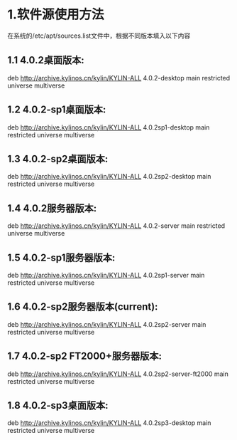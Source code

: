 # 1.软件源使用方法

在系统的/etc/apt/sources.list文件中，根据不同版本填入以下内容

##  1.1 4.0.2桌面版本:

deb http://archive.kylinos.cn/kylin/KYLIN-ALL 4.0.2-desktop main restricted universe multiverse

##  1.2 4.0.2-sp1桌面版本:

deb http://archive.kylinos.cn/kylin/KYLIN-ALL 4.0.2sp1-desktop main restricted universe multiverse

##  1.3 4.0.2-sp2桌面版本:

deb http://archive.kylinos.cn/kylin/KYLIN-ALL 4.0.2sp2-desktop main restricted universe multiverse

##  1.4 4.0.2服务器版本:

deb http://archive.kylinos.cn/kylin/KYLIN-ALL 4.0.2-server main restricted universe multiverse

##  1.5 4.0.2-sp1服务器版本:

deb http://archive.kylinos.cn/kylin/KYLIN-ALL 4.0.2sp1-server main restricted universe multiverse

##  1.6 4.0.2-sp2服务器版本(current):

deb http://archive.kylinos.cn/kylin/KYLIN-ALL 4.0.2sp2-server main restricted universe multiverse

##  1.7 4.0.2-sp2 FT2000+服务器版本:

deb http://archive.kylinos.cn/kylin/KYLIN-ALL 4.0.2sp2-server-ft2000 main restricted universe multiverse

##  1.8 4.0.2-sp3桌面版本:

deb http://archive.kylinos.cn/kylin/KYLIN-ALL 4.0.2sp3-desktop main restricted universe multiverse
